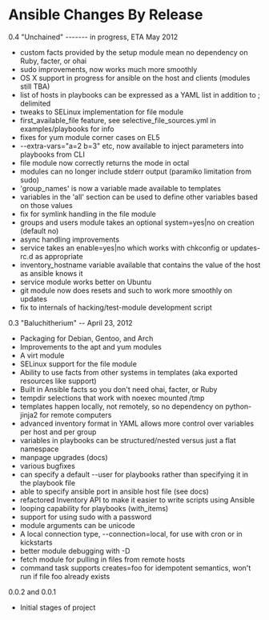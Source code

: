Ansible Changes By Release
==========================

0.4 "Unchained" ------- in progress, ETA May 2012

* custom facts provided by the setup module mean no dependency on Ruby, facter, or ohai
* sudo improvements, now works much more smoothly
* OS X support in progress for ansible on the host and clients (modules still TBA)
* list of hosts in playbooks can be expressed as a YAML list in addition to ; delimited
* tweaks to SELinux implementation for file module
* first_available_file feature, see selective_file_sources.yml in examples/playbooks for info
* fixes for yum module corner cases on EL5
* --extra-vars="a=2 b=3" etc, now available to inject parameters into playbooks from CLI
* file module now correctly returns the mode in octal
* modules can no longer include stderr output (paramiko limitation from sudo)
* 'group_names' is now a variable made available to templates
* variables in the 'all' section can be used to define other variables based on those values
* fix for symlink handling in the file module
* groups and users module takes an optional system=yes|no on creation (default no)
* async handling improvements
* service takes an enable=yes|no which works with chkconfig or updates-rc.d as appropriate
* inventory_hostname variable available that contains the value of the host as ansible knows it
* service module works better on Ubuntu
* git module now does resets and such to work more smoothly on updates
* fix to internals of hacking/test-module development script

0.3 "Baluchitherium" -- April 23, 2012

* Packaging for Debian, Gentoo, and Arch
* Improvements to the apt and yum modules
* A virt module
* SELinux support for the file module
* Ability to use facts from other systems in templates (aka exported
resources like support)
* Built in Ansible facts so you don't need ohai, facter, or Ruby
* tempdir selections that work with noexec mounted /tmp
* templates happen locally, not remotely, so no dependency on
python-jinja2 for remote computers
* advanced inventory format in YAML allows more control over variables
per host and per group
* variables in playbooks can be structured/nested versus just a flat namespace
* manpage upgrades (docs)
* various bugfixes
* can specify a default --user for playbooks rather than specifying it
in the playbook file
* able to specify ansible port in ansible host file (see docs)
* refactored Inventory API to make it easier to write scripts using Ansible
* looping capability for playbooks (with_items)
* support for using sudo with a password
* module arguments can be unicode
* A local connection type, --connection=local,  for use with cron or
in kickstarts
* better module debugging with -D
* fetch module for pulling in files from remote hosts
* command task supports creates=foo for idempotent semantics, won't
run if file foo already exists 

0.0.2 and 0.0.1

* Initial stages of project

